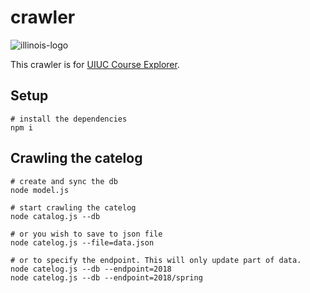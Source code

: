# crawler

![illinois-logo](https://courses.illinois.edu/static/images/Illinois-Logo.png)

This crawler is for [UIUC Course Explorer](https://courses.illinois.edu).

## Setup

```
# install the dependencies
npm i
```

## Crawling the catelog

```
# create and sync the db
node model.js

# start crawling the catelog
node catalog.js --db

# or you wish to save to json file
node catelog.js --file=data.json

# or to specify the endpoint. This will only update part of data.
node catelog.js --db --endpoint=2018
node catelog.js --db --endpoint=2018/spring
```